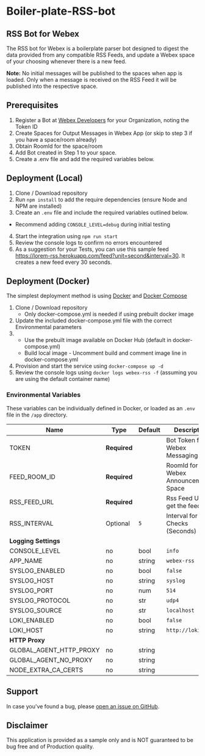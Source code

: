 # Boiler-plate-RSS-bot


## RSS Bot for Webex

The RSS bot for Webex is a boilerplate parser bot designed to digest the data provided from any compatible RSS Feeds, and update a Webex space of your choosing whenever there is a new feed.

**Note:** No initial messages will be published to the spaces when app is loaded. Only when a message is received on the RSS Feed it will be published into the respective space.

## Prerequisites
1. Register a Bot at [Webex Developers](https://developer.webex.com/my-apps) for your Organization, noting the Token ID
2. Create Spaces for Output Messages in Webex App (or skip to step 3 if you have a space/room already)
3. Obtain RoomId for the space/room
4. Add Bot created in Step 1 to your space.
5. Create a .env file and add the required variables below.

## Deployment (Local)

1. Clone / Download repository
2. Run `npm install` to add the require dependencies (ensure Node and NPM are installed)
3. Create an `.env` file and include the required variables outlined below.
- Recommend adding `CONSOLE_LEVEL=debug` during initial testing
4. Start the integration using `npm run start`
5. Review the console logs to confirm no errors encountered
6. As a suggestion for your Tests, you can use this sample feed https://lorem-rss.herokuapp.com/feed?unit=second&interval=30. It creates a new feed every 30 seconds.

## Deployment (Docker)

The simplest deployment method is using [Docker](https://docs.docker.com/engine/install/) and [Docker Compose](https://docs.docker.com/compose/install/)

1. Clone / Download repository
   - Only docker-compose.yml is needed if using prebuilt docker image
2. Update the included docker-compose.yml file with the correct Environmental parameters
3. - Use the prebuilt image available on Docker Hub (default in docker-compose.yml)
   - Build local image - Uncomment build and comment image line in docker-compose.yml
4. Provision and start the service using `docker-compose up -d`
5. Review the console logs using `docker logs webex-rss -f` (assuming you are using the default container name)

### Environmental Variables

These variables can be individually defined in Docker, or loaded as an `.env` file in the `/app` directory.

| Name | Type | Default | Description
| ---- | ---- | ------- | -----------
| TOKEN | **Required** | ` ` | Bot Token for Webex Messaging Posts
| FEED_ROOM_ID | **Required** | ` ` | RoomId for Webex Announcement Space
| RSS_FEED_URL | **Required** | ` ` | Rss Feed URL to get the feeds 
| RSS_INTERVAL | Optional | `5` | Interval for RSS Checks (Seconds)
| **Logging Settings**
| CONSOLE_LEVEL | no | bool | `info` | Logging level exposed to console
| APP_NAME | no | string | `webex-rss` | App Name used for logging service
| SYSLOG_ENABLED | no | bool | `false` | Enable external syslog server
| SYSLOG_HOST | no | string | `syslog` | Destination host for syslog server
| SYSLOG_PORT | no | num | `514` | Destination port for syslog server
| SYSLOG_PROTOCOL | no | str | `udp4` | Destination protocol for syslog server
| SYSLOG_SOURCE | no | str | `localhost` | Host to indicate that log messages are coming from
| LOKI_ENABLED | no | bool | `false` | Enable external Loki logging server
| LOKI_HOST| no | string | `http://loki:3100` | Destination host for Loki logging server
| **HTTP Proxy**
| GLOBAL_AGENT_HTTP_PROXY | no | string | ` ` | Container HTTP Proxy Server (format `http://<ip or fqdn>:<port>`)
| GLOBAL_AGENT_NO_PROXY | no | string | ` ` | Comma Separated List of excluded proxy domains (Supports wildcards)
| NODE_EXTRA_CA_CERTS | no | string | ` ` | Include extra CA Cert bundle if required, (PEM format) ensure location is attached as a volume to the container

## Support

In case you've found a bug, please [open an issue on GitHub](../../issues).

## Disclaimer

This application is provided as a sample only and is NOT guaranteed to be bug free and of Production quality.
